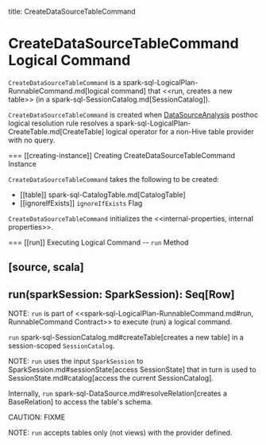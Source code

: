 title: CreateDataSourceTableCommand

# CreateDataSourceTableCommand Logical Command

`CreateDataSourceTableCommand` is a spark-sql-LogicalPlan-RunnableCommand.md[logical command] that <<run, creates a new table>> (in a spark-sql-SessionCatalog.md[SessionCatalog]).

`CreateDataSourceTableCommand` is created when [DataSourceAnalysis](../logical-analysis-rules/DataSourceAnalysis.md) posthoc logical resolution rule resolves a spark-sql-LogicalPlan-CreateTable.md[CreateTable] logical operator for a non-Hive table provider with no query.

=== [[creating-instance]] Creating CreateDataSourceTableCommand Instance

`CreateDataSourceTableCommand` takes the following to be created:

* [[table]] spark-sql-CatalogTable.md[CatalogTable]
* [[ignoreIfExists]] `ignoreIfExists` Flag

`CreateDataSourceTableCommand` initializes the <<internal-properties, internal properties>>.

=== [[run]] Executing Logical Command -- `run` Method

[source, scala]
----
run(sparkSession: SparkSession): Seq[Row]
----

NOTE: `run` is part of <<spark-sql-LogicalPlan-RunnableCommand.md#run, RunnableCommand Contract>> to execute (run) a logical command.

`run` spark-sql-SessionCatalog.md#createTable[creates a new table] in a session-scoped `SessionCatalog`.

NOTE: `run` uses the input `SparkSession` to SparkSession.md#sessionState[access SessionState] that in turn is used to SessionState.md#catalog[access the current SessionCatalog].

Internally, `run` spark-sql-DataSource.md#resolveRelation[creates a BaseRelation] to access the table's schema.

CAUTION: FIXME

NOTE: `run` accepts tables only (not views) with the provider defined.
